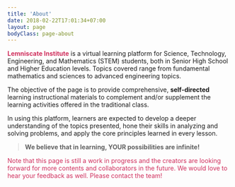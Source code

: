 ```yaml
---
title: 'About'
date: 2018-02-22T17:01:34+07:00
layout: page
bodyClass: page-about
---
```



<strong style="color:#d02f5d">Lemniscate Institute</strong> is a virtual learning platform for Science, Technology, Engineering, and Mathematics (STEM) students, both in Senior High School and Higher Education levels. Topics covered range from fundamental mathematics and sciences to advanced engineering topics.

The objective of the page is to provide comprehensive, **self-directed** learning instructional materials to complement and/or supplement the learning activities offered in the traditional class.

In using this platform, learners are expected to develop a deeper understanding of the topics presented, hone their skills in analyzing and solving problems, and apply the core principles learned in every lesson.


> **We believe that in learning, YOUR possibilities are infinite!**



<p style="color:#d02f5d"> Note that this page is still a work in progress and the creators are looking forward for more contents and collaborators in the future. We would love to hear your feedback as well. Please contact the team! </p>
